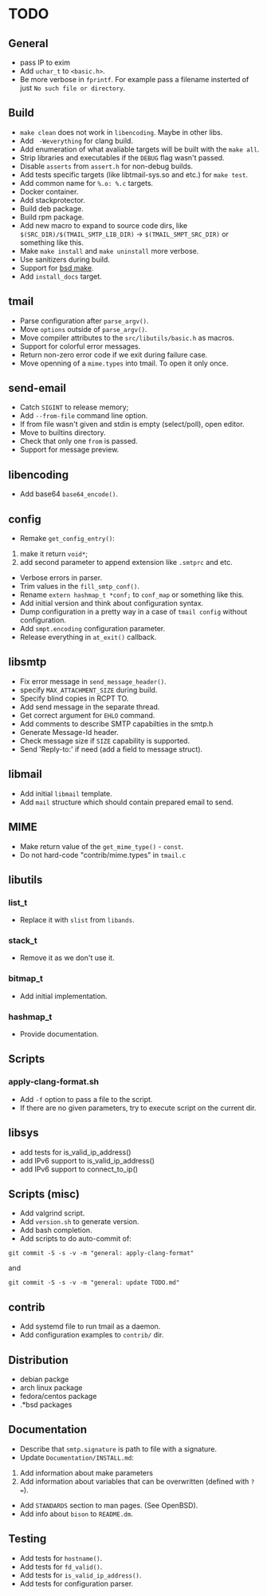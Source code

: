 # TODO

## General

  * pass IP to exim
  * Add `uchar_t` to `<basic.h>`.
  * Be more verbose in `fprintf`. For example pass a filename insterted
of just `No such file or directory`.

## Build

  * `make clean` does not work in `libencoding`. Maybe in other libs.
  * Add ` -Weverything` for clang build.
  * Add enumeration of what avaliable targets will be built with the
`make all`.
  * Strip libraries and executables if the `DEBUG` flag wasn't passed.
  * Disable `asserts` from `assert.h` for non-debug builds.
  * Add tests specific targets (like libtmail-sys.so and etc.) for `make test`.
  * Add common name for `%.o: %.c` targets.
  * Docker container.
  * Add stackprotector.
  * Build deb package.
  * Build rpm package.
  * Add new macro to expand to source code dirs, like
`$(SRC_DIR)/$(TMAIL_SMTP_LIB_DIR)` -> `$(TMAIL_SMPT_SRC_DIR)` or something
like this.
  * Make `make install` and `make uninstall` more verbose.
  * Use sanitizers during build.
  * Support for [bsd make](https://www.freebsd.org/cgi/man.cgi?make(1)).
  * Add `install_docs` target.

## tmail

  * Parse configuration after `parse_argv()`.
  * Move `options` outside of `parse_argv()`.
  * Move compiler attributes to the `src/libutils/basic.h` as macros.
  * Support for colorful error messages.
  * Return non-zero error code if we exit during failure case.
  * Move openning of a `mime.types` into tmail. To open it only once.

## send-email

  * Catch `SIGINT` to release memory;
  * Add `--from-file` command line option.
  * If from file wasn't given and stdin is empty (select/poll), open editor.
  * Move to builtins directory.
  * Check that only one `from` is passed.
  * Support for message preview.

## libencoding

  * Add base64 `base64_encode()`.

## config

  * Remake `get_config_entry()`:

1. make it return `void*`;
2. add second parameter to append extension like `.smtprc` and etc.

  * Verbose errors in parser.
  * Trim values in the `fill_smtp_conf()`.
  * Rename `extern hashmap_t *conf;` to `conf_map` or something like this.
  * Add initial version and think about configuration syntax.
  * Dump configuration in a pretty way in a case of `tmail config`
without configuration.
  * Add `smpt.encoding` configuration parameter.
  * Release everything in `at_exit()` callback.

## libsmtp

  * Fix error message in `send_message_header()`.
  * specify `MAX_ATTACHMENT_SIZE` during build.
  * Specify blind copies in RCPT TO.
  * Add send message in the separate thread.
  * Get correct argument for `EHLO` command.
  * Add comments to describe SMTP capabilties in the smtp.h
  * Generate Message-Id header.
  * Check message size if `SIZE` capability is supported.
  * Send 'Reply-to:' if need (add a field to message struct).

## libmail

  * Add initial `libmail` template.
  * Add `mail` structure which should contain prepared email
to send.

## MIME

  * Make return value of the `get_mime_type()` - `const`.
  * Do not hard-code "contrib/mime.types" in `tmail.c`
  
## libutils

### list_t

  * Replace it with `slist` from `libands`.

### stack_t

  * Remove it as we don't use it.

### bitmap_t

  * Add initial implementation.

### hashmap_t

  * Provide documentation.

## Scripts

### apply-clang-format.sh

  * Add `-f` option to pass a file to the script.
  * If there are no given parameters, try to execute script on the
current dir.

## libsys

  * add tests for is_valid_ip_address()
  * add IPv6 support to is_valid_ip_address()
  * add IPv6 support to connect_to_ip()

## Scripts (misc)

  * Add valgrind script.
  * Add `version.sh` to generate version.
  * Add bash completion.
  * Add scripts to do auto-commit of:

`git commit -S -s -v -m "general: apply-clang-format"`

and

`git commit -S -s -v -m "general: update TODO.md"`

## contrib

  * Add systemd file to run tmail as a daemon.
  * Add configuration examples to `contrib/` dir.

## Distribution

  * debian packge
  * arch linux package
  * fedora/centos package
  * .*bsd packages

## Documentation

  * Describe that `smtp.signature` is path to file with a signature.
  * Update `Documentation/INSTALL.md`:

1. Add information about make parameters
2. Add information about variables that can be overwritten (defined with `?=`).

  * Add `STANDARDS` section to man pages. (See OpenBSD).
  * Add info about `bison` to `README.dm`.

## Testing

  * Add tests for `hostname()`.
  * Add tests for `fd_valid()`.
  * Add tests for `is_valid_ip_address()`.
  * Add tests for configuration parser.